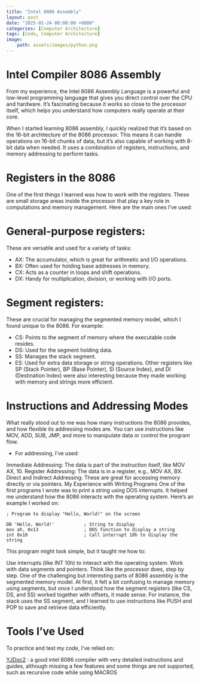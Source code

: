 ```yaml
---
title: "Intel 8086 Assembly"
layout: post
date: "2025-01-24 00:00:00 +0800"
categories: [Computer Architecture]
tags: [Code, Computer Architecture]
image:
    path: assets/images/python.png
---
```


# Intel Compiler 8086 Assembly
From my experience, the Intel 8086 Assembly Language is a powerful and low-level programming language that gives you direct control over the CPU and hardware. It’s fascinating because it works so close to the processor itself, which helps you understand how computers really operate at their core.

When I started learning 8086 assembly, I quickly realized that it’s based on the 16-bit architecture of the 8086 processor. This means it can handle operations on 16-bit chunks of data, but it’s also capable of working with 8-bit data when needed. It uses a combination of registers, instructions, and memory addressing to perform tasks.

# Registers in the 8086
One of the first things I learned was how to work with the registers. These are small storage areas inside the processor that play a key role in computations and memory management. Here are the main ones I’ve used:

# General-purpose registers:
These are versatile and used for a variety of tasks:

* AX: The accumulator, which is great for arithmetic and I/O operations.
* BX: Often used for holding base addresses in memory.
* CX: Acts as a counter in loops and shift operations.
* DX: Handy for multiplication, division, or working with I/O ports.

# Segment registers:
These are crucial for managing the segmented memory model, which I found unique to the 8086. For example:

* CS: Points to the segment of memory where the executable code resides.
* DS: Used for the segment holding data.
* SS: Manages the stack segment.
* ES: Used for extra data storage or string operations.
Other registers like SP (Stack Pointer), BP (Base Pointer), SI (Source Index), and DI (Destination Index) were also interesting because they made working with memory and strings more efficient.

# Instructions and Addressing Modes
What really stood out to me was how many instructions the 8086 provides, and how flexible its addressing modes are. You can use instructions like MOV, ADD, SUB, JMP, and more to manipulate data or control the program flow.

* For addressing, I’ve used:

Immediate Addressing: The data is part of the instruction itself, like MOV AX, 10.
Register Addressing: The data is in a register, e.g., MOV AX, BX.
Direct and Indirect Addressing: These are great for accessing memory directly or via pointers.
My Experience with Writing Programs
One of the first programs I wrote was to print a string using DOS interrupts. It helped me understand how the 8086 interacts with the operating system. Here’s an example I worked on:

```
; Program to display "Hello, World!" on the screen

DB 'Hello, World!'           ; String to display
mov ah, 0x13                 ; DOS function to display a string
int 0x10                     ; Call interrupt 10h to display the string
```
This program might look simple, but it taught me how to:

Use interrupts (like INT 10h) to interact with the operating system.
Work with data segments and pointers.
Think like the processor does, step by step.
One of the challenging but interesting parts of 8086 assembly is the segmented memory model. At first, it felt a bit confusing to manage memory using segments, but once I understood how the segment registers (like CS, DS, and SS) worked together with offsets, it made sense. For instance, the stack uses the SS segment, and I learned to use instructions like PUSH and POP to save and retrieve data efficiently.

# Tools I’ve Used
To practice and test my code, I’ve relied on:

[YJDoc2](https://yjdoc2.github.io/8086-emulator-web/) : a good intel 8086 compiler with very detailed instructions and guides, although missing a few features and some things are not supported, such as recursive code while using MACROS